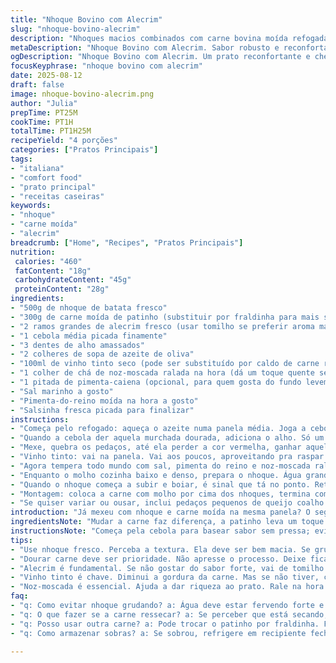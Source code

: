 ```yaml
---
title: "Nhoque Bovino com Alecrim"
slug: "nhoque-bovino-alecrim"
description: "Nhoques macios combinados com carne bovina moída refogada e o aroma marcante do alecrim fresco. A receita leva um toque especial de noz-moscada e uma pitada de pimenta-caiena, criando um prato robusto e reconfortante. Cozinhar o nhoque até eles flutuarem, indica ponto correto. A carne deve dourar sem ressecar, absorvendo as ervas. Ideal para dias frios, serve quatro pessoas e oferece um equilíbrio entre texturas suaves e sabores intensos."
metaDescription: "Nhoque Bovino com Alecrim. Sabor robusto e reconfortante. Ideal para dias frios. Aprenda a preparar este prato incrível."
ogDescription: "Nhoque Bovino com Alecrim. Um prato reconfortante e cheio de aromas. Carne moída, alecrim fresco e nhoques macios. Aprenda a fazer."
focusKeyphrase: "nhoque bovino com alecrim"
date: 2025-08-12
draft: false
image: nhoque-bovino-alecrim.png
author: "Julia"
prepTime: PT25M
cookTime: PT1H
totalTime: PT1H25M
recipeYield: "4 porções"
categories: ["Pratos Principais"]
tags:
- "italiana"
- "comfort food"
- "prato principal"
- "receitas caseiras"
keywords:
- "nhoque"
- "carne moída"
- "alecrim"
breadcrumb: ["Home", "Recipes", "Pratos Principais"]
nutrition: 
 calories: "460"
 fatContent: "18g"
 carbohydrateContent: "45g"
 proteinContent: "28g"
ingredients:
- "500g de nhoque de batata fresco"
- "300g de carne moída de patinho (substituir por fraldinha para mais suculência)"
- "2 ramos grandes de alecrim fresco (usar tomilho se preferir aroma mais suave)"
- "1 cebola média picada finamente"
- "3 dentes de alho amassados"
- "2 colheres de sopa de azeite de oliva"
- "100ml de vinho tinto seco (pode ser substituído por caldo de carne robusto)"
- "1 colher de chá de noz-moscada ralada na hora (dá um toque quente sem pesar no sabor)"
- "1 pitada de pimenta-caiena (opcional, para quem gosta do fundo levemente picante)"
- "Sal marinho a gosto"
- "Pimenta-do-reino moída na hora a gosto"
- "Salsinha fresca picada para finalizar"
instructions:
- "Começa pelo refogado: aqueça o azeite numa panela média. Joga a cebola picada até ficar translúcida e quitosa, sem queimar - cerca de 5 a 7 minutos. Paciência aqui faz diferença no sabor final."
- "Quando a cebola der aquela murchada dourada, adiciona o alho. Só um minuto - não deixa queimar, ou amarga demais. Logo em seguida, a carne moída vai para a panela. Solta tudo, não deixa grudar. Se juntar muita água, esquenta fogo alto para evaporar, senão cozinha em vez de dourar."
- "Mexe, quebra os pedaços, até ela perder a cor vermelha, ganhar aquele douradinho nas bordas. Cuidado pra não ressecar. Alecrim entra agora; solto, com os galhos. Se usar tomilho, igualmente, dá aquele aroma que lembra inverno no interior."
- "Vinho tinto: vai na panela. Vai aos poucos, aproveitando pra raspar o fundo, juntando sabor. Deixa reduzir devagar, falta o álcool sumir, ficando só o cheiro e o gosto concentrado. Se vinho estiver em falta, caldo de carne forte resolve, porém perde o toque ácido."
- "Agora tempera todo mundo com sal, pimenta do reino e noz-moscada ralada. Numa pitadinha, vai acertando o paladar. A pimenta-caiena é opcional, mas eu adoro o salsa que ela dá sutil ao fundo."
- "Enquanto o molho cozinha baixo e denso, prepara o nhoque. Água grande fervendo e salgada - só assim o nhoque cozinha por igual. Joga com cuidado, um a um se quiser, pra não grudar."
- "Quando o nhoque começa a subir e boiar, é sinal que tá no ponto. Retira com escumadeira e passa para uma panela com azeite aromatizado, ou direto no prato se preferir, sem deixar amontoar - gruda fácil e vira bola."
- "Montagem: coloca a carne com molho por cima dos nhoques, termina com salsinha fresca picada. Aí vem o cheiro do alecrim, a textura macia do nhoque misturada com a carne suculenta e aquele brilho do azeite."
- "Se quiser variar ou ousar, inclui pedaços pequenos de queijo coalho tostado por cima, dá crocância e contraponto salgado que nunca decepciona."
introduction: "Já mexeu com nhoque e carne moída na mesma panela? O segredo tá em não afogar o sabor, deixar cada ponto de textura reconhecer seu lugar. Alecrim aqui não é decoração; é ingrediente que conversa com carne, abre janela no nariz com aroma fresco. Substituir a tradicional carne de coxa por patinho melhora a suculência, além do toque da noz-moscada que mantém tudo quente sem exagerar no pimenta. O truque é dourar a carne devagar, até que aquele som do fundo da panela se transforme num chiado que avisa quando é hora do vinho ou do caldo entrar."
ingredientsNote: "Mudar a carne faz diferença, a patinho leva um toque mais suave enquanto a fraldinha adiciona gordura que traz umedecimento. O alecrim pode ser trocado por tomilho para quem não curte sabor tão marcante, e o vinho tinto é fundamental para dar acidez e quebrar a gordura. Se faltar, caldo de carne potente é um substituto digno. A noz-moscada ralada na hora é essencial aqui, evita aquele gosto velho que as versões pré-moídas trazem, e controla a quantidade pra ninguém ficar com boca pegando fogo."
instructionsNote: "Começa pela cebola para basear sabor sem pressa; evita aquele gosto de cru ou queimado. O alho entra depois para não amargar. Carne deve ser mexida e distribuída para dourar inteiramente; fogo muito baixo só cozinha, alto demais queima. A redução do vinho não deve ser rápida pra evitar queda de sabor, deve ficar encorpada e brilhante. Água do cozimento do nhoque precisa estar fervendo forte e muito salgada pra ele cozinhar direito. Ao tirar, nhoques pegajosos pedem um banho de azeite quente ou manteiga para evitar aglutinar. Salpicar salsinha no fim traz frescor, quebra o peso."
tips:
- "Use nhoque fresco. Perceba a textura. Ela deve ser bem macia. Se grudar, abana um pouco na água fervente. O sal na água é essencial."
- "Dourar carne deve ser prioridade. Não apresse o processo. Deixe ficar bem corada. Assim, vai dar aquele sabor incrível. Se não dourar, fica sem graça."
- "Alecrim é fundamental. Se não gostar do sabor forte, vai de tomilho. Troca faz diferença no aroma. Deixa a receita mais leve sem perder a essência."
- "Vinho tinto é chave. Diminui a gordura da carne. Mas se não tiver, caldo de carne dá conta. Aceita, mas perde um pouco na acidez. Sabor muda."
- "Noz-moscada é essencial. Ajuda a dar riqueza ao prato. Rale na hora. Aprecie o aroma. Não use a pré-moída. O frescor é inigualável."
faq:
- "q: Como evitar nhoque grudando? a: Água deve estar fervendo forte e bem salgada. Nhoque deve ser adicionado com cuidado. Se grudar, passa rápido por azeite quente."
- "q: O que fazer se a carne ressecar? a: Se perceber que está secando, adicione um pouco de água ou caldo. Lembre de mexer bem. Mantém carne suculenta."
- "q: Posso usar outra carne? a: Pode trocar o patinho por fraldinha. Fica mais suculento também. Linguiça moída é outra opção. Pode mudar totalmente o sabor."
- "q: Como armazenar sobras? a: Se sobrou, refrigere em recipiente fechado. Consume em até dois dias. Também pode congelar. Vira uma praticidade, mas sabor muda."

---
```

